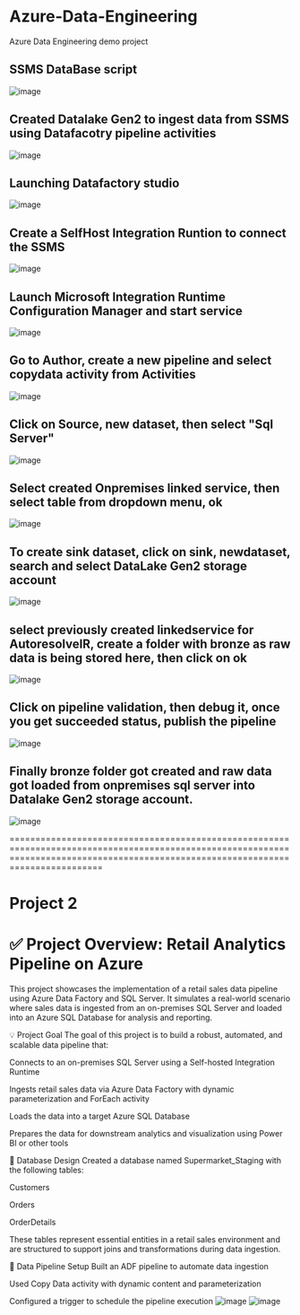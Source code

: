 # Azure-Data-Engineering
Azure Data Engineering demo project

## SSMS DataBase script
![image](https://github.com/user-attachments/assets/0ac1f353-0556-44c7-8a8d-c643e7c1d232)



## Created Datalake Gen2  to ingest data from SSMS using Datafacotry pipeline activities 
![image](https://github.com/user-attachments/assets/f80d3290-1837-466f-884f-3073d311bce7)


## Launching Datafactory studio
![image](https://github.com/user-attachments/assets/41b39c98-5129-40f0-841b-77b89859e66b)

## Create a SelfHost Integration Runtion to connect the SSMS
![image](https://github.com/user-attachments/assets/de7a1449-e125-4dd4-ad97-6a9ea187ae63)

## Launch Microsoft Integration Runtime Configuration Manager and start service
![image](https://github.com/user-attachments/assets/0a4e554b-a2a1-4f05-985e-2deca0e05a76)

## Go to Author, create a new pipeline and select copydata activity from Activities
![image](https://github.com/user-attachments/assets/4eaf1989-4d37-4df2-b238-0118a390f028)

## Click on Source, new dataset, then select "Sql Server"
![image](https://github.com/user-attachments/assets/af3dc0c2-61a2-4486-b3fd-55dedfc970e5)

## Select created Onpremises linked service, then select table from dropdown menu, ok
![image](https://github.com/user-attachments/assets/d3299afd-2492-4eb1-85ad-cd150c25f0db)

## To create sink dataset, click on sink, newdataset, search and select DataLake Gen2 storage account
![image](https://github.com/user-attachments/assets/189aa832-905e-4371-9233-6294cf2c3ecb)

## select previously created linkedservice for AutoresolveIR, create a folder with bronze as raw data is being stored here, then click on ok
![image](https://github.com/user-attachments/assets/f3f4bbb7-f2fd-473d-ab11-ea93478316a2)

## Click on pipeline validation, then debug it, once you get succeeded status, publish the pipeline
![image](https://github.com/user-attachments/assets/60b8cbec-6965-44d2-ba71-837ce22ab045)

## Finally bronze folder got created and raw data got loaded from onpremises sql server into Datalake Gen2 storage account.
![image](https://github.com/user-attachments/assets/0b21327a-44c9-47e8-9209-f0becac3d0d6)

====================================================================================================================================================================================
# Project 2
# ✅ Project Overview: Retail Analytics Pipeline on Azure
This project showcases the implementation of a retail sales data pipeline using Azure Data Factory and SQL Server. It simulates a real-world scenario where sales data is ingested from an on-premises SQL Server and loaded into an Azure SQL Database for analysis and reporting.

💡 Project Goal
The goal of this project is to build a robust, automated, and scalable data pipeline that:

Connects to an on-premises SQL Server using a Self-hosted Integration Runtime

Ingests retail sales data via Azure Data Factory with dynamic parameterization and ForEach activity

Loads the data into a target Azure SQL Database

Prepares the data for downstream analytics and visualization using Power BI or other tools

🧱 Database Design
Created a database named Supermarket_Staging with the following tables:

Customers

Orders

OrderDetails

These tables represent essential entities in a retail sales environment and are structured to support joins and transformations during data ingestion.

🚀 Data Pipeline Setup
Built an ADF pipeline to automate data ingestion

Used Copy Data activity with dynamic content and parameterization

Configured a trigger to schedule the pipeline execution
![image](https://github.com/user-attachments/assets/976e0d50-534c-4a89-b795-0807e72812bc)
![image](https://github.com/user-attachments/assets/c57895af-73bc-4673-8f7f-ba276bba5d77)

















